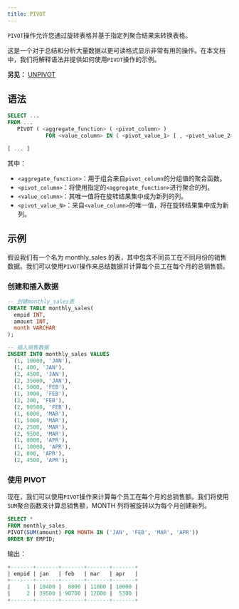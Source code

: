 ```yaml
---
title: PIVOT
---
```


`PIVOT`操作允许您通过旋转表格并基于指定列聚合结果来转换表格。

这是一个对于总结和分析大量数据以更可读格式显示非常有用的操作。在本文档中，我们将解释语法并提供如何使用`PIVOT`操作的示例。

**另见：**
[UNPIVOT](./05-query-unpivot.md)

## 语法

```sql
SELECT ...
FROM ...
   PIVOT ( <aggregate_function> ( <pivot_column> )
            FOR <value_column> IN ( <pivot_value_1> [ , <pivot_value_2> ... ] ) )

[ ... ]
```

其中：

- `<aggregate_function>`：用于组合来自`pivot_column`的分组值的聚合函数。
- `<pivot_column>`：将使用指定的`<aggregate_function>`进行聚合的列。
- `<value_column>`：其唯一值将在旋转结果集中成为新列的列。
- `<pivot_value_N>`：来自`<value_column>`的唯一值，将在旋转结果集中成为新列。

## 示例

假设我们有一个名为 monthly_sales 的表，其中包含不同员工在不同月份的销售数据。我们可以使用`PIVOT`操作来总结数据并计算每个员工在每个月的总销售额。

### 创建和插入数据

```sql
-- 创建monthly_sales表
CREATE TABLE monthly_sales(
  empid INT,
  amount INT,
  month VARCHAR
);

-- 插入销售数据
INSERT INTO monthly_sales VALUES
  (1, 10000, 'JAN'),
  (1, 400, 'JAN'),
  (2, 4500, 'JAN'),
  (2, 35000, 'JAN'),
  (1, 5000, 'FEB'),
  (1, 3000, 'FEB'),
  (2, 200, 'FEB'),
  (2, 90500, 'FEB'),
  (1, 6000, 'MAR'),
  (1, 5000, 'MAR'),
  (2, 2500, 'MAR'),
  (2, 9500, 'MAR'),
  (1, 8000, 'APR'),
  (1, 10000, 'APR'),
  (2, 800, 'APR'),
  (2, 4500, 'APR');
```

### 使用 PIVOT

现在，我们可以使用`PIVOT`操作来计算每个员工在每个月的总销售额。我们将使用`SUM`聚合函数来计算总销售额，MONTH 列将被旋转以为每个月创建新列。

```sql
SELECT *
FROM monthly_sales
PIVOT(SUM(amount) FOR MONTH IN ('JAN', 'FEB', 'MAR', 'APR'))
ORDER BY EMPID;
```

输出：

```sql
+-------+-------+-------+-------+-------+
| empid | jan   | feb   | mar   | apr   |
+-------+-------+-------+-------+-------+
|     1 | 10400 |  8000 | 11000 | 18000 |
|     2 | 39500 | 90700 | 12000 |  5300 |
+-------+-------+-------+-------+-------+
```
